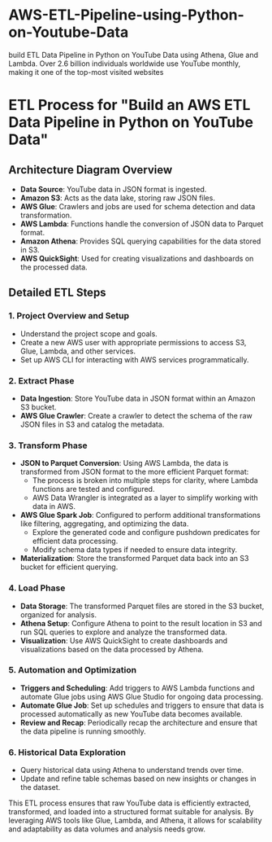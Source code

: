 # AWS-ETL-Pipeline-using-Python-on-Youtube-Data 
build ETL Data Pipeline in Python on YouTube Data using Athena, Glue and Lambda.
Over 2.6 billion individuals worldwide use YouTube monthly, making it one of the top-most visited websites
# ETL Process for "Build an AWS ETL Data Pipeline in Python on YouTube Data"

## Architecture Diagram Overview
- **Data Source**: YouTube data in JSON format is ingested.
- **Amazon S3**: Acts as the data lake, storing raw JSON files.
- **AWS Glue**: Crawlers and jobs are used for schema detection and data transformation.
- **AWS Lambda**: Functions handle the conversion of JSON data to Parquet format.
- **Amazon Athena**: Provides SQL querying capabilities for the data stored in S3.
- **AWS QuickSight**: Used for creating visualizations and dashboards on the processed data.

## Detailed ETL Steps

### 1. Project Overview and Setup
   - Understand the project scope and goals.
   - Create a new AWS user with appropriate permissions to access S3, Glue, Lambda, and other services.
   - Set up AWS CLI for interacting with AWS services programmatically.

### 2. Extract Phase
   - **Data Ingestion**: Store YouTube data in JSON format within an Amazon S3 bucket.
   - **AWS Glue Crawler**: Create a crawler to detect the schema of the raw JSON files in S3 and catalog the metadata.

### 3. Transform Phase
   - **JSON to Parquet Conversion**: Using AWS Lambda, the data is transformed from JSON format to the more efficient Parquet format:
     - The process is broken into multiple steps for clarity, where Lambda functions are tested and configured.
     - AWS Data Wrangler is integrated as a layer to simplify working with data in AWS.
   - **AWS Glue Spark Job**: Configured to perform additional transformations like filtering, aggregating, and optimizing the data.
     - Explore the generated code and configure pushdown predicates for efficient data processing.
     - Modify schema data types if needed to ensure data integrity.
   - **Materialization**: Store the transformed Parquet data back into an S3 bucket for efficient querying.

### 4. Load Phase
   - **Data Storage**: The transformed Parquet files are stored in the S3 bucket, organized for analysis.
   - **Athena Setup**: Configure Athena to point to the result location in S3 and run SQL queries to explore and analyze the transformed data.
   - **Visualization**: Use AWS QuickSight to create dashboards and visualizations based on the data processed by Athena.

### 5. Automation and Optimization
   - **Triggers and Scheduling**: Add triggers to AWS Lambda functions and automate Glue jobs using AWS Glue Studio for ongoing data processing.
   - **Automate Glue Job**: Set up schedules and triggers to ensure that data is processed automatically as new YouTube data becomes available.
   - **Review and Recap**: Periodically recap the architecture and ensure that the data pipeline is running smoothly.

### 6. Historical Data Exploration
   - Query historical data using Athena to understand trends over time.
   - Update and refine table schemas based on new insights or changes in the dataset.

This ETL process ensures that raw YouTube data is efficiently extracted, transformed, and loaded into a structured format suitable for analysis. By leveraging AWS tools like Glue, Lambda, and Athena, it allows for scalability and adaptability as data volumes and analysis needs grow.
